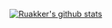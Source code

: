 [![Ruakker's github stats](https://github-readme-stats.vercel.app/api?username=Ruakker&theme=synthwave)](https://github.com/Ruakker/github-readme-stats)
